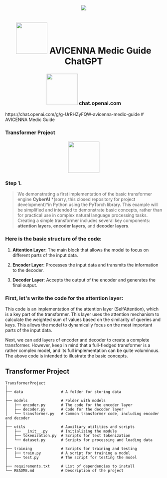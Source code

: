 
<h1 align="center"><img src="https://github.com/SSobol77/AI_myTransformer_Project/assets/108773983/fff1b39c-e0e2-4d2e-a477-5d7582dc5c7e" /></h1>

<h1 align="center"><img src="https://github.com/SSobol77/AI_myTransformer_Project/assets/108773983/e25650b8-5576-44d0-b1c9-dfca238ddbae" width="100" height="100"/> AVICENNA Medic Guide ChatGPT</h1>
<h3 align="center"><img src="https://chat.openai.com/g/g-UrRHZyFQW-avicenna-medic-guide" width="100" height="100"/> chat.openai.com </h3>
https://chat.openai.com/g/g-UrRHZyFQW-avicenna-medic-guide
# AVICENNA Medic Guide

### Transformer Project
<h4 align="center"><img src="" width="100" height="100"/></h4>








### Step 1.
> We demonstrating a first implementation of the basic transformer engine **CyberAI** *(sorry, this closed repository for project development)*in Python using the PyTorch library.
> This example will be simplified and intended to demonstrate basic concepts, rather than for practical use in complex natural language processing tasks.
> Creating a simple transformer includes several key components: **attention layers**, **encoder layers**, and **decoder layers**. 

### Here is the basic structure of the code:

1. **Attention Layer**: The main block that allows the model to focus on different parts of the input data.

2. **Encoder Layer**: Processes the input data and transmits the information to the decoder.

3. **Decoder Layer**: Accepts the output of the encoder and generates the final output.

### First, let's write the code for the attention layer:

This code is an implementation of the attention layer (SelfAttention), which is a key part of the transformer. This layer uses the attention mechanism to calculate the weighted sum of values based on the similarity of queries and keys. This allows the model to dynamically focus on the most important parts of the input data.

Next, we can add layers of encoder and decoder to create a complete transformer. However, keep in mind that a full-fledged transformer is a rather complex model, and its full implementation can be quite voluminous. The above code is intended to illustrate the basic concepts. 


## Transformer Project
```
TransformerProject
│
├── data                 # A folder for storing data
│
├── models               # Folder with models
│   ├── encoder.py       # The code for the encoder layer
│   ├── decoder.py       # Code for the decoder layer
│   └── transformer.py   # Common transformer code, including encoder and decoder
│
├── utils                # Auxiliary utilities and scripts
│   ├── __init__.py      # Initializing the module
│   ├── tokenization.py  # Scripts for text tokenization
│   └── dataset.py       # Scripts for processing and loading data
│
├── training             # Scripts for training and testing
│   ├── train.py         # A script for training a model
│   └── test.py          # The script for testing the model
│
├── requirements.txt     # List of dependencies to install
└── README.md            # Description of the project


```
